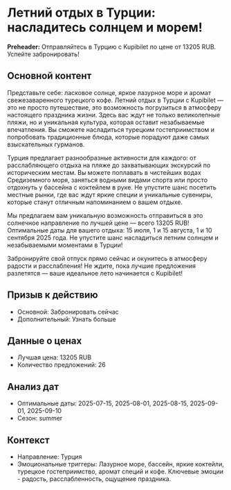# Летний отдых в Турции: насладитесь солнцем и морем!

**Preheader:** Отправляйтесь в Турцию с Kupibilet по цене от 13205 RUB. Успейте забронировать!

## Основной контент

Представьте себе: ласковое солнце, яркое лазурное море и аромат свежезаваренного турецкого кофе. Летний отдых в Турции с Kupibilet — это не просто путешествие, это возможность погрузиться в атмосферу настоящего праздника жизни. Здесь вас ждут не только великолепные пляжи, но и уникальная культура, которая оставит незабываемые впечатления. Вы сможете насладиться турецким гостеприимством и попробовать традиционные блюда, которые порадуют даже самых взыскательных гурманов.

Турция предлагает разнообразные активности для каждого: от расслабляющего отдыха на пляже до захватывающих экскурсий по историческим местам. Вы можете поплавать в чистейших водах Средиземного моря, заняться водными видами спорта или просто отдохнуть у бассейна с коктейлем в руке. Не упустите шанс посетить местные рынки, где вас ждут яркие специи и уникальные сувениры, которые станут отличным напоминанием о вашем отдыхе.

Мы предлагаем вам уникальную возможность отправиться в это солнечное направление по лучшей цене — всего 13205 RUB! Оптимальные даты для вашего отдыха: 15 июля, 1 и 15 августа, 1 и 10 сентября 2025 года. Не упустите шанс насладиться летним солнцем и незабываемыми моментами в Турции!

Забронируйте свой отпуск прямо сейчас и окунитесь в атмосферу радости и расслабления! Не ждите, пока лучшие предложения разлетятся — ваше идеальное лето начинается с Kupibilet!

## Призыв к действию

- Основной: Забронировать сейчас
- Дополнительный: Узнать больше

## Данные о ценах

- Лучшая цена: 13205 RUB
- Количество предложений: 26

## Анализ дат

- Оптимальные даты: 2025-07-15, 2025-08-01, 2025-08-15, 2025-09-01, 2025-09-10
- Сезон: summer

## Контекст

- Направление: Турция
- Эмоциональные триггеры: Лазурное море, бассейн, яркие коктейли, турецкое гостеприимство, аромат специй и кофе. Ключевые эмоции - радость, расслабленность, ощущение праздника.
